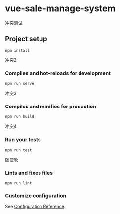 # vue-sale-manage-system
冲突测试
## Project setup
```
npm install
```
冲突2
### Compiles and hot-reloads for development
```
npm run serve
```
冲突3
### Compiles and minifies for production
```
npm run build
```
冲突4
### Run your tests
```
npm run test
```
随便改

### Lints and fixes files
```
npm run lint
```

### Customize configuration
See [Configuration Reference](https://cli.vuejs.org/config/).
